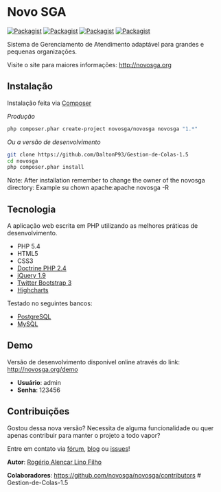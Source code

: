 # Novo SGA

[![Packagist](http://img.shields.io/packagist/v/novosga/novosga.svg)](https://packagist.org/packages/novosga/novosga)
[![Packagist](http://img.shields.io/packagist/dt/novosga/novosga.svg)](https://packagist.org/packages/novosga/novosga)
[![Packagist](http://img.shields.io/packagist/dm/novosga/novosga.svg)](https://packagist.org/packages/novosga/novosga)
[![Packagist](http://img.shields.io/packagist/dd/novosga/novosga.svg)](https://packagist.org/packages/novosga/novosga)

Sistema de Gerenciamento de Atendimento adaptável para grandes e pequenas organizações.

Visite o site para maiores informações: http://novosga.org

## Instalação

Instalação feita via [Composer](http://getcomposer.org/)

*Produção*

```sh
php composer.phar create-project novosga/novosga novosga "1.*"
```

*Ou a versão de desenvolvimento*

```sh
git clone https://github.com/DaltonP93/Gestion-de-Colas-1.5
cd novosga
php composer.phar install
```
Note: After installation remember to change the owner of the novosga directory: Example su chown apache:apache novosga -R

## Tecnologia

A aplicação web escrita em PHP utilizando as melhores práticas de desenvolvimento.

- PHP 5.4
- HTML5
- CSS3
- [Doctrine PHP 2.4](http://www.doctrine-project.org/projects/orm.html)
- [jQuery 1.9](http://jquery.com/)
- [Twitter Bootstrap 3](http://getbootstrap.com/)
- [Highcharts](http://www.highcharts.com/)

Testado no seguintes bancos:
- [PostgreSQL](http://www.postgresql.org/)
- [MySQL](http://www.mysql.org)


## Demo

Versão de desenvolvimento disponível online através do link: http://novosga.org/demo

- **Usuário**: admin
- **Senha**: 123456

## Contribuições

Gostou dessa nova versão? Necessita de alguma funcionalidade ou quer apenas contribuir para manter o projeto a todo vapor?

Entre em contato via [fórum](http://novosga.org/forum/), [blog](http://novosga.org/blog/) ou [issues](https://github.com/novosga/novosga/issues/)!

**Autor**: [Rogério Alencar Lino Filho](http://rogeriolino.com/)

**Colaboradores**: https://github.com/novosga/novosga/contributors
#   G e s t i o n - d e - C o l a s - 1 . 5  
 